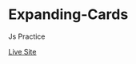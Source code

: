 # Expanding-Cards
Js Practice 

<a href="https://ambroseotundo.github.io/Expanding-Cards/">Live Site</a>
